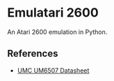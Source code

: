 # Emulatari 2600
An Atari 2600 emulation in Python.

## References
- [UMC UM6507 Datasheet](https://datasheetspdf.com/datasheet/UM6507.html)
